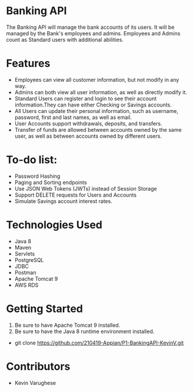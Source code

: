 # Banking API
The Banking API will manage the bank accounts of its users. It will be managed by the Bank's employees and admins. Employees and Admins count as Standard users with additional abilities.

# Features
* Employees can view all customer information, but not modify in any way.
* Admins can both view all user information, as well as directly modify it.
* Standard Users can register and login to see their account information.They can have either Checking or Savings accounts.
* All Users can update their personal information, such as username, password, first and last names, as well as email.
* User Accounts support withdrawals, deposits, and transfers.
* Transfer of funds are allowed between accounts owned by the same user, as well as between accounts owned by different users.


# To-do list:
* Password Hashing
* Paging and Sorting endpoints
* Use JSON Web Tokens (JWTs) instead of Session Storage
* Support DELETE requests for Users and Accounts
* Simulate Savings account interest rates.

# Technologies Used

- Java 8
- Maven
- Servlets
- PostgreSQL
- JDBC
- Postman
- Apache Tomcat 9
- AWS RDS

# Getting Started

1. Be sure to have Apache Tomcat 9 installed.
2. Be sure to have the Java 8 runtime environment installed.

- git clone https://github.com/210419-Appian/P1-BankingAPI-KevinV.git

# Contributors

- Kevin Varughese

